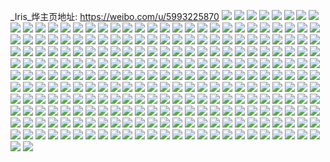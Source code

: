 _Iris_烨主页地址: https://weibo.com/u/5993225870 
![](https://wx4.sinaimg.cn/mw2000/006xAXPoly1h9hita99f7j30sg1kwttk.jpg) 
![](https://wx4.sinaimg.cn/mw2000/006xAXPoly1h9hitbaa1aj30sg1kwb0h.jpg) 
![](https://wx4.sinaimg.cn/mw2000/006xAXPoly1h9hitdhrhij335s35sx6q.jpg) 
![](https://wx4.sinaimg.cn/mw2000/006xAXPoly1h97vsnbe20j31r02c0b29.jpg) 
![](https://wx4.sinaimg.cn/mw2000/006xAXPoly1h97vsopd3nj32c0340x6p.jpg) 
![](https://wx4.sinaimg.cn/mw2000/006xAXPoly1h7q2o2ug2rj30pb0pbju4.jpg) 
![](https://wx4.sinaimg.cn/mw2000/006xAXPoly1h7q2nv9i9bj31tk19k1ap.jpg) 
![](https://wx4.sinaimg.cn/mw2000/006xAXPoly1h7dbuz71srj313u0tuwho.jpg) 
![](https://wx4.sinaimg.cn/mw2000/006xAXPoly1h5ls4442iqj31sc1scx6p.jpg) 
![](https://wx4.sinaimg.cn/mw2000/006xAXPoly1h5ls45hjanj30wg1ei46b.jpg) 
![](https://wx4.sinaimg.cn/mw2000/006xAXPoly1h5ls4cic44j32c02c07wh.jpg) 
![](https://wx4.sinaimg.cn/mw2000/006xAXPoly1h5ls71w7clj30gm0t9ae7.jpg) 
![](https://wx4.sinaimg.cn/mw2000/006xAXPoly1h5c08wyhv4j31o02yo4qp.jpg) 
![](https://wx4.sinaimg.cn/mw2000/006xAXPoly1h5c090c4rej31mr27ynpd.jpg) 
![](https://wx4.sinaimg.cn/mw2000/006xAXPoly1h5c0bcl7puj31r0340x6q.jpg) 
![](https://wx4.sinaimg.cn/mw2000/006xAXPoly1h5c08z0r53j32c02c0hdu.jpg) 
![](https://wx4.sinaimg.cn/mw2000/006xAXPoly1h4kplvn26pj30zg1ba1db.jpg) 
![](https://wx4.sinaimg.cn/mw2000/006xAXPoly1h4kplwh0pmj30zg1baata.jpg) 
![](https://wx4.sinaimg.cn/mw2000/006xAXPoly1h4kplxbx4tj30zg1bati9.jpg) 
![](https://wx4.sinaimg.cn/mw2000/006xAXPoly1h4kply6475j30zg1ba12n.jpg) 
![](https://wx4.sinaimg.cn/mw2000/006xAXPoly1h28cmk5h24j31sc2ds1ky.jpg) 
![](https://wx4.sinaimg.cn/mw2000/006xAXPoly1h28cmmru8fj31sc2dsx6p.jpg) 
![](https://wx4.sinaimg.cn/mw2000/006xAXPoly1h28cw4t6b2j33402c0npg.jpg) 
![](https://wx4.sinaimg.cn/mw2000/006xAXPoly1h09uo81cqhj32c02c04qq.jpg) 
![](https://wx4.sinaimg.cn/mw2000/006xAXPoly1h09uo600lpj33402c0npd.jpg) 
![](https://wx4.sinaimg.cn/mw2000/006xAXPoly1gzq51ewlaxj31yc0wikjm.jpg) 
![](https://wx4.sinaimg.cn/mw2000/006xAXPoly1gzl02tidv7j31yc0wi7wh.jpg) 
![](https://wx4.sinaimg.cn/mw2000/006xAXPoly1gzl02qfqiwj32862c0e82.jpg) 
![](https://wx4.sinaimg.cn/mw2000/006xAXPoly1gzl0gsew7nj31o0280hdt.jpg) 
![](https://wx4.sinaimg.cn/mw2000/006xAXPoly1gzl09iwth0j30wi1ycqnv.jpg) 
![](https://wx4.sinaimg.cn/mw2000/006xAXPoly1gzl097gz0uj30wi18ednq.jpg) 
![](https://wx4.sinaimg.cn/mw2000/006xAXPoly1gzl0hrgsqdj32c0340kjn.jpg) 
![](https://wx4.sinaimg.cn/mw2000/006xAXPoly1gybcm4kb4gj32c0340kjp.jpg) 
![](https://wx4.sinaimg.cn/mw2000/006xAXPoly1gybcm6viw3j30sg2687wh.jpg) 
![](https://wx4.sinaimg.cn/mw2000/006xAXPoly1gybcm64oenj31sc2dsnpe.jpg) 
![](https://wx4.sinaimg.cn/mw2000/006xAXPoly1gybcmbfv6jj30u00u040y.jpg) 
![](https://wx4.sinaimg.cn/mw2000/006xAXPoly1gxtjsp2jn9j30zg0zgdnt.jpg) 
![](https://wx4.sinaimg.cn/mw2000/006xAXPoly1gxtjskwgw8j31sc2dsqv7.jpg) 
![](https://wx4.sinaimg.cn/mw2000/006xAXPoly1gxtjsciynvj31sc2ds7wj.jpg) 
![](https://wx4.sinaimg.cn/mw2000/006xAXPoly1gxtjs4f4c9j31sc2dshdv.jpg) 
![](https://wx4.sinaimg.cn/mw2000/006xAXPoly1gxgqempy2tj30wi1ycqmn.jpg) 
![](https://wx4.sinaimg.cn/mw2000/006xAXPoly1gxa5mwnjaaj30uz159wld.jpg) 
![](https://wx4.sinaimg.cn/mw2000/006xAXPoly1gxa5n4jgzaj3270270npd.jpg) 
![](https://wx4.sinaimg.cn/mw2000/006xAXPoly1gxa5n1totej33402c0u0x.jpg) 
![](https://wx4.sinaimg.cn/mw2000/006xAXPoly1gxa5n01l98j32c0340hdv.jpg) 
![](https://wx4.sinaimg.cn/mw2000/006xAXPoly1gxa5n39jkmj32c02c0npd.jpg) 
![](https://wx4.sinaimg.cn/mw2000/006xAXPoly1gxa5mw70s1j32c0340hdv.jpg) 
![](https://wx4.sinaimg.cn/mw2000/006xAXPoly1gxa5n6dq7cj33402c0qv6.jpg) 
![](https://wx4.sinaimg.cn/mw2000/006xAXPoly1gxa5n81eiwj32yb27qb2a.jpg) 
![](https://wx4.sinaimg.cn/mw2000/006xAXPoly1gxa5nal6obj30mi0l2444.jpg) 
![](https://wx4.sinaimg.cn/mw2000/006xAXPoly1gx34dperrkj31400u0wnm.jpg) 
![](https://wx4.sinaimg.cn/mw2000/006xAXPoly1gx34cfkrpjj30u0140aie.jpg) 
![](https://wx4.sinaimg.cn/mw2000/006xAXPoly1gx34dmujxbj31400u0x1r.jpg) 
![](https://wx4.sinaimg.cn/mw2000/006xAXPoly1gx34dr1z9ej30u00u044x.jpg) 
![](https://wx4.sinaimg.cn/mw2000/006xAXPoly1gx34do23r7j31400u0go7.jpg) 
![](https://wx4.sinaimg.cn/mw2000/006xAXPoly1gx34dq90y5j31400u044p.jpg) 
![](https://wx4.sinaimg.cn/mw2000/006xAXPoly1gwobeu7vozj32c03404qq.jpg) 
![](https://wx4.sinaimg.cn/mw2000/006xAXPoly1gwobf03w6cj32c0340b2b.jpg) 
![](https://wx4.sinaimg.cn/mw2000/006xAXPoly1gwobey6qdsj31p32nlhdt.jpg) 
![](https://wx4.sinaimg.cn/mw2000/006xAXPoly1gwobi9g5i3j33402c07wi.jpg) 
![](https://wx4.sinaimg.cn/mw2000/006xAXPoly1gwobew6rexj33402c0u0y.jpg) 
![](https://wx4.sinaimg.cn/mw2000/006xAXPoly1gwobibu0gjj32c0340b2a.jpg) 
![](https://wx4.sinaimg.cn/mw2000/006xAXPoly1gvzy8jqmofj30wi1yc17r.jpg) 
![](https://wx4.sinaimg.cn/mw2000/006xAXPoly1gvysyip2krj32c03407wk.jpg) 
![](https://wx4.sinaimg.cn/mw2000/006xAXPoly1gvyszwse7yj30wi1ych6d.jpg) 
![](https://wx4.sinaimg.cn/mw2000/006xAXPoly1gvyszao3h4j32c0340e83.jpg) 
![](https://wx4.sinaimg.cn/mw2000/006xAXPoly1gvysxp7na9j30wi1ychdt.jpg) 
![](https://wx4.sinaimg.cn/mw2000/006xAXPoly1gvyszyrgkhj30u00u0aed.jpg) 
![](https://wx4.sinaimg.cn/mw2000/006xAXPoly1gvyt0e5kmoj31w01w0u0x.jpg) 
![](https://wx4.sinaimg.cn/mw2000/006xAXPogy1gvpkkgzhclj60wi0win5q02.jpg) 
![](https://wx4.sinaimg.cn/mw2000/006xAXPogy1gvpkl2v9yfj63402c0hdv02.jpg) 
![](https://wx4.sinaimg.cn/mw2000/006xAXPogy1gvpkl7yrlij62c0340b2a02.jpg) 
![](https://wx4.sinaimg.cn/mw2000/006xAXPogy1gvpkl8tcifj60ku0rstc702.jpg) 
![](https://wx4.sinaimg.cn/mw2000/006xAXPogy1gvpklbcjcjj63402c04qp02.jpg) 
![](https://wx4.sinaimg.cn/mw2000/006xAXPogy1gvpklhjsyqj62c02c04qq02.jpg) 
![](https://wx4.sinaimg.cn/mw2000/006xAXPogy1gvpklqy62bj62c0340npe02.jpg) 
![](https://wx4.sinaimg.cn/mw2000/006xAXPogy1gvpklwh468j63402c0qv602.jpg) 
![](https://wx4.sinaimg.cn/mw2000/006xAXPogy1gvpkm23f3qj63402c07wi02.jpg) 
![](https://wx4.sinaimg.cn/mw2000/006xAXPoly1gvilow3udcj62c02c07wi02.jpg) 
![](https://wx4.sinaimg.cn/mw2000/006xAXPoly1gvilp0sggxj62c0340npe02.jpg) 
![](https://wx4.sinaimg.cn/mw2000/006xAXPoly1gvilorzxi3j62c0340b2b02.jpg) 
![](https://wx4.sinaimg.cn/mw2000/006xAXPoly1gviltcrj3dj62c0340hdu02.jpg) 
![](https://wx4.sinaimg.cn/mw2000/006xAXPoly1gviltuksp2j63402c0b2b02.jpg) 
![](https://wx4.sinaimg.cn/mw2000/006xAXPoly1gvilqea84yj63402c0hdv02.jpg) 
![](https://wx4.sinaimg.cn/mw2000/006xAXPoly1gvhk27jrvoj62c0340x6q02.jpg) 
![](https://wx4.sinaimg.cn/mw2000/006xAXPoly1gvhk0t6equj32c03401ky.jpg) 
![](https://wx4.sinaimg.cn/mw2000/006xAXPoly1gvhk0lbk7aj61sc2dsnpd02.jpg) 
![](https://wx4.sinaimg.cn/mw2000/006xAXPoly1gvhk0uyjutj63402c04qp02.jpg) 
![](https://wx4.sinaimg.cn/mw2000/006xAXPoly1gvhk0zjll9j61kz1z8npd02.jpg) 
![](https://wx4.sinaimg.cn/mw2000/006xAXPoly1gvhk3fq5udj63402c0x6r02.jpg) 
![](https://wx4.sinaimg.cn/mw2000/006xAXPoly1gvhk217qu5j63402c07wi02.jpg) 
![](https://wx4.sinaimg.cn/mw2000/006xAXPoly1gvhk1dluagj63402c04qr02.jpg) 
![](https://wx4.sinaimg.cn/mw2000/006xAXPoly1gvhk0ohvojj61mr2541ky02.jpg) 
![](https://wx4.sinaimg.cn/mw2000/006xAXPoly1gvhk2d0egfj63402c0x6q02.jpg) 
![](https://wx4.sinaimg.cn/mw2000/006xAXPoly1gvhk2g0k08j63402c0u0x02.jpg) 
![](https://wx4.sinaimg.cn/mw2000/006xAXPoly1gvhk2e7p3mj62ds1sctti02.jpg) 
![](https://wx4.sinaimg.cn/mw2000/006xAXPoly1gv2fl0oq6jj60wicdrnph02.jpg) 
![](https://wx4.sinaimg.cn/mw2000/006xAXPoly1gv18ze6y06j62c0340u0x02.jpg) 
![](https://wx4.sinaimg.cn/mw2000/006xAXPoly1gv18zj1va0j32c0340u0y.jpg) 
![](https://wx4.sinaimg.cn/mw2000/006xAXPoly1guzz3imgwsj62b32b37wm02.jpg) 
![](https://wx4.sinaimg.cn/mw2000/006xAXPoly1guzz3no1ymj62c03404qr02.jpg) 
![](https://wx4.sinaimg.cn/mw2000/006xAXPoly1guzz3llq48j62c0340kjm02.jpg) 
![](https://wx4.sinaimg.cn/mw2000/006xAXPoly1guzz3qn0fhj61sc2dskjm02.jpg) 
![](https://wx4.sinaimg.cn/mw2000/006xAXPoly1guzz3syd4wj63402c0e8202.jpg) 
![](https://wx4.sinaimg.cn/mw2000/006xAXPoly1guzz3o8za9j60to0zmqbz02.jpg) 
![](https://wx4.sinaimg.cn/mw2000/006xAXPogy1guuv6yz1ocj62c03401l002.jpg) 
![](https://wx4.sinaimg.cn/mw2000/006xAXPogy1guuv7xi9p1j62c0340kjq02.jpg) 
![](https://wx4.sinaimg.cn/mw2000/006xAXPogy1guuv7yrayhj60wh0ja41c02.jpg) 
![](https://wx4.sinaimg.cn/mw2000/006xAXPogy1guuv8r7rlqj63402c0x6p02.jpg) 
![](https://wx4.sinaimg.cn/mw2000/006xAXPogy1guuv8mim4zj62c0340b2b02.jpg) 
![](https://wx4.sinaimg.cn/mw2000/006xAXPogy1guuv93yiy1j63402c07wj02.jpg) 
![](https://wx4.sinaimg.cn/mw2000/006xAXPogy1guuv702plxj60wi0wi47b02.jpg) 
![](https://wx4.sinaimg.cn/mw2000/006xAXPogy1guuv81pdo3j62c0340hdt02.jpg) 
![](https://wx4.sinaimg.cn/mw2000/006xAXPogy1guuv71h8blj60wi0wi7db02.jpg) 
![](https://wx4.sinaimg.cn/mw2000/006xAXPoly1gu4joiy0zij325s1fu1kx.jpg) 
![](https://wx4.sinaimg.cn/mw2000/006xAXPoly1gtmbrz3bjoj30vu10jh3l.jpg) 
![](https://wx4.sinaimg.cn/mw2000/006xAXPoly1gtmbs1fyspj30rk0tkdlg.jpg) 
![](https://wx4.sinaimg.cn/mw2000/006xAXPoly1gtmbrzs72nj31o01wzkjl.jpg) 
![](https://wx4.sinaimg.cn/mw2000/006xAXPoly1gtmbs0bfk5j31nz1uie81.jpg) 
![](https://wx4.sinaimg.cn/mw2000/006xAXPoly1ghrlabefplj312w0qfn3p.jpg) 
![](https://wx4.sinaimg.cn/mw2000/006xAXPoly1gek4f3xd3sj30zk1bejxz.jpg) 
![](https://wx4.sinaimg.cn/mw2000/006xAXPoly1gek4ezhg2rj31be1be4hx.jpg) 
![](https://wx4.sinaimg.cn/mw2000/006xAXPoly1gek4f6yg93j317y1be1hp.jpg) 
![](https://wx4.sinaimg.cn/mw2000/006xAXPoly1gek4fcax3oj31be1be1kx.jpg) 
![](https://wx4.sinaimg.cn/mw2000/006xAXPoly1gek4fgt7koj312u1beqr3.jpg) 
![](https://wx4.sinaimg.cn/mw2000/006xAXPoly1gek4flgskdj31be1be1kx.jpg) 
![](https://wx4.sinaimg.cn/mw2000/006xAXPoly1gek4fq7bxfj31be1be1kx.jpg) 
![](https://wx4.sinaimg.cn/mw2000/006xAXPoly1gek4ftiy72j31be0zl7op.jpg) 
![](https://wx4.sinaimg.cn/mw2000/006xAXPoly1gek4g0utk4j31hs1hsnpd.jpg) 
![](https://wx4.sinaimg.cn/mw2000/006xAXPoly1geegt9bb35j31w01w01kz.jpg) 
![](https://wx4.sinaimg.cn/mw2000/006xAXPoly1geegsc8oetj31mp1mpu0x.jpg) 
![](https://wx4.sinaimg.cn/mw2000/006xAXPoly1geegrs9kwzj31w01w0u0y.jpg) 
![](https://wx4.sinaimg.cn/mw2000/006xAXPoly1gdcaxax5p0j316o1fmwnt.jpg) 
![](https://wx4.sinaimg.cn/mw2000/006xAXPoly1gcixzw0e5sj31qy1pi1j2.jpg) 
![](https://wx4.sinaimg.cn/mw2000/006xAXPoly1gcixzw852nj31w01w0npd.jpg) 
![](https://wx4.sinaimg.cn/mw2000/006xAXPoly1gbyhqfjmffj30yi0yi7hh.jpg) 
![](https://wx4.sinaimg.cn/mw2000/006xAXPoly1gbba9gozk9j31w01w07wh.jpg) 
![](https://wx4.sinaimg.cn/mw2000/006xAXPoly1gbba9hhzn5j31w01w0qv5.jpg) 
![](https://wx4.sinaimg.cn/mw2000/006xAXPoly1gbba9glokgj31w01w0x0p.jpg) 
![](https://wx4.sinaimg.cn/mw2000/006xAXPoly1gbba9fur1yj30bi0bnt9x.jpg) 
![](https://wx4.sinaimg.cn/mw2000/006xAXPoly1gb7z7hef4qj31w01w0npd.jpg) 
![](https://wx4.sinaimg.cn/mw2000/006xAXPoly1gb7z7drvnxj30uf0lhgre.jpg) 
![](https://wx4.sinaimg.cn/mw2000/006xAXPoly1gb7z7jqrulj31w01w0kjl.jpg) 
![](https://wx4.sinaimg.cn/mw2000/006xAXPoly1gb7z7fslkbj31w01w0e81.jpg) 
![](https://wx4.sinaimg.cn/mw2000/006xAXPoly1g9h79va15jj30yi1pctld.jpg) 
![](https://wx4.sinaimg.cn/mw2000/006xAXPoly1g9h79w707aj31w01w0npd.jpg) 
![](https://wx4.sinaimg.cn/mw2000/006xAXPoly1g9h79va1xaj30qo0qon3r.jpg) 
![](https://wx4.sinaimg.cn/mw2000/006xAXPoly1g9h79vdumaj30k00j3mz2.jpg) 
![](https://wx4.sinaimg.cn/mw2000/006xAXPoly1g83l9kcjorj30yi0yi420.jpg) 
![](https://wx4.sinaimg.cn/mw2000/006xAXPoly1g83l9knjktj30yi0yi7aa.jpg) 
![](https://wx4.sinaimg.cn/mw2000/006xAXPoly1g7osxek3nhj31w01w0b29.jpg) 
![](https://wx4.sinaimg.cn/mw2000/006xAXPoly1g7osxenetuj30u01o0qhx.jpg) 
![](https://wx4.sinaimg.cn/mw2000/006xAXPoly1g7osx988rzj30yi1a0dq6.jpg) 
![](https://wx4.sinaimg.cn/mw2000/006xAXPoly1g7mjv70k11j31w01w0b29.jpg) 
![](https://wx4.sinaimg.cn/mw2000/006xAXPoly1g7mjv7oi0hj31w01w04qp.jpg) 
![](https://wx4.sinaimg.cn/mw2000/006xAXPoly1g7mjv79l8oj31w01w0b29.jpg) 
![](https://wx4.sinaimg.cn/mw2000/006xAXPoly1g7mjv7vyw2j31w01w0x6p.jpg) 
![](https://wx4.sinaimg.cn/mw2000/006xAXPoly1g7mjvaiichj32io1w0b2a.jpg) 
![](https://wx4.sinaimg.cn/mw2000/006xAXPoly1g7mjv7jf6cj31w01w0b29.jpg) 
![](https://wx4.sinaimg.cn/mw2000/006xAXPoly1g6zf8w5c3qj30u00tv113.jpg) 
![](https://wx4.sinaimg.cn/mw2000/006xAXPoly1g6zf8y4op2j31w013pqpf.jpg) 
![](https://wx4.sinaimg.cn/mw2000/006xAXPoly1g6zf8vj121j30u00tvjxf.jpg) 
![](https://wx4.sinaimg.cn/mw2000/006xAXPoly1g6y8kfsnklj31e01e01ky.jpg) 
![](https://wx4.sinaimg.cn/mw2000/006xAXPoly1g6y8kdqlhpj31w01w0qv5.jpg) 
![](https://wx4.sinaimg.cn/mw2000/006xAXPoly1g6y8kfkcgdj31e01e04qp.jpg) 
![](https://wx4.sinaimg.cn/mw2000/006xAXPoly1g6j0dad1vyj31w02iokjl.jpg) 
![](https://wx4.sinaimg.cn/mw2000/006xAXPoly1g6j0dagwg7j32io1w0e81.jpg) 
![](https://wx4.sinaimg.cn/mw2000/006xAXPoly1g6j0daxylzj31w02ioe83.jpg) 
![](https://wx4.sinaimg.cn/mw2000/006xAXPoly1g6j0dail9bj32io1w0x6q.jpg) 
![](https://wx4.sinaimg.cn/mw2000/006xAXPoly1g6i2k8lr6vj31ol1ol4qp.jpg) 
![](https://wx4.sinaimg.cn/mw2000/006xAXPoly1g6i2k4xnsyj315t15ttkk.jpg) 
![](https://wx4.sinaimg.cn/mw2000/006xAXPoly1g6i2k4xom0j30j60i0whc.jpg) 
![](https://wx4.sinaimg.cn/mw2000/006xAXPoly1g6i2k4jsevj30j60icwgh.jpg) 
![](https://wx4.sinaimg.cn/mw2000/006xAXPoly1g6cbmwktd6j31w01w0b29.jpg) 
![](https://wx4.sinaimg.cn/mw2000/006xAXPoly1g6cbp11e7jj3aio2a4npl.jpg) 
![](https://wx4.sinaimg.cn/mw2000/006xAXPoly1g6cbn8rjzbj31w01w0qv5.jpg) 
![](https://wx4.sinaimg.cn/mw2000/006xAXPoly1g6cbmjz7swj31w01w0b29.jpg) 
![](https://wx4.sinaimg.cn/mw2000/006xAXPoly1g6cbmd7c5wj31401hc15c.jpg) 
![](https://wx4.sinaimg.cn/mw2000/006xAXPoly1g6cbnroi7zj325s25s4qp.jpg) 
![](https://wx4.sinaimg.cn/mw2000/006xAXPoly1g6cbp9wy18j31w01w0hdt.jpg) 
![](https://wx4.sinaimg.cn/mw2000/006xAXPoly1g6cbno32umj30yb1nw0yn.jpg) 
![](https://wx4.sinaimg.cn/mw2000/006xAXPoly1g6cbntsapxj31w02iou0z.jpg) 
![](https://wx4.sinaimg.cn/mw2000/006xAXPoly1g69ttxaatvj31w01w0hdt.jpg) 
![](https://wx4.sinaimg.cn/mw2000/006xAXPoly1g69ttw7bl3j32io1w0u0x.jpg) 
![](https://wx4.sinaimg.cn/mw2000/006xAXPoly1g69ttwzgfkj31w01w0b2a.jpg) 
![](https://wx4.sinaimg.cn/mw2000/006xAXPoly1g69ttwxjtfj31w01w0x6p.jpg) 
![](https://wx4.sinaimg.cn/mw2000/006xAXPoly1g69ttw6qrkj31hc1hc16c.jpg) 
![](https://wx4.sinaimg.cn/mw2000/006xAXPoly1g69ttwil4qj32io1w0qv5.jpg) 
![](https://wx4.sinaimg.cn/mw2000/006xAXPoly1g69ttwxxpuj31w01w0kjl.jpg) 
![](https://wx4.sinaimg.cn/mw2000/006xAXPoly1g69ttx442mj32io1w0npd.jpg) 
![](https://wx4.sinaimg.cn/mw2000/006xAXPoly1g69ttxnn2zj32io1w0x6p.jpg) 
![](https://wx4.sinaimg.cn/mw2000/006xAXPoly1g688j4e6enj31w01jlh7v.jpg) 
![](https://wx4.sinaimg.cn/mw2000/006xAXPoly1g688j5qvtij31w01w04qp.jpg) 
![](https://wx4.sinaimg.cn/mw2000/006xAXPoly1g688j2igdgj31w01w07wh.jpg) 
![](https://wx4.sinaimg.cn/mw2000/006xAXPoly1g688j2t81oj31w01w0qu5.jpg) 
![](https://wx4.sinaimg.cn/mw2000/006xAXPoly1g688j1shhoj31w01w04qp.jpg) 
![](https://wx4.sinaimg.cn/mw2000/006xAXPoly1g688j8d87mj31w02io7wi.jpg) 
![](https://wx4.sinaimg.cn/mw2000/006xAXPoly1g688j4bitsj31w02iokjl.jpg) 
![](https://wx4.sinaimg.cn/mw2000/006xAXPoly1g67dar6tu6j31w01w0hdt.jpg) 
![](https://wx4.sinaimg.cn/mw2000/006xAXPoly1g67daohr57j31120rsdip.jpg) 
![](https://wx4.sinaimg.cn/mw2000/006xAXPoly1g67daqzn7xj31w01w07wh.jpg) 
![](https://wx4.sinaimg.cn/mw2000/006xAXPoly1g67daql98lj31w01w0b29.jpg) 
![](https://wx4.sinaimg.cn/mw2000/006xAXPoly1g3swelmz01j31w01w04qp.jpg) 
![](https://wx4.sinaimg.cn/mw2000/006xAXPoly1g3swekhr8oj31w01w0x6e.jpg) 
![](https://wx4.sinaimg.cn/mw2000/006xAXPoly1g3swekh94jj31w01w0e81.jpg) 
![](https://wx4.sinaimg.cn/mw2000/006xAXPoly1g3swemsb6yj31w02io7wi.jpg) 
![](https://wx4.sinaimg.cn/mw2000/006xAXPoly1g2i9lzqeeyj30u0140n75.jpg) 
![](https://wx4.sinaimg.cn/mw2000/006xAXPoly1g2i9lzm49hj30u01407cj.jpg) 
![](https://wx4.sinaimg.cn/mw2000/006xAXPoly1g2i9lzvpzvj30zk0qowmg.jpg) 
![](https://wx4.sinaimg.cn/mw2000/006xAXPoly1g2i9m0f89rj32io1w07wh.jpg) 
![](https://wx4.sinaimg.cn/mw2000/006xAXPoly1g2i9m0jes9j32io1w07wh.jpg) 
![](https://wx4.sinaimg.cn/mw2000/006xAXPoly1g2i9m0inofj32io1w0hdt.jpg) 
![](https://wx4.sinaimg.cn/mw2000/006xAXPoly1g08knx5ibbj30u00u01kx.jpg) 
![](https://wx4.sinaimg.cn/mw2000/006xAXPoly1fzxr82217tj31al0u07m9.jpg) 
![](https://wx4.sinaimg.cn/mw2000/006xAXPoly1fzxr8a9lzlj30u01297sq.jpg) 
![](https://wx4.sinaimg.cn/mw2000/006xAXPoly1fzxr8aohorj31290u01ho.jpg) 
![](https://wx4.sinaimg.cn/mw2000/006xAXPoly1fzxr8bwqlaj30u00u01kx.jpg) 
![](https://wx4.sinaimg.cn/mw2000/006xAXPoly1fzxr8fknr8j31400u0b29.jpg) 
![](https://wx4.sinaimg.cn/mw2000/006xAXPoly1fzxr8gdlu9j31400u0npd.jpg) 
![](https://wx4.sinaimg.cn/mw2000/006xAXPogy1fzut4t8v9vj30u00u0e81.jpg) 
![](https://wx4.sinaimg.cn/mw2000/006xAXPogy1fzut4tnk4kj31400u0u0x.jpg) 
![](https://wx4.sinaimg.cn/mw2000/006xAXPogy1fzut4u3b3lj30u00u0e81.jpg) 
![](https://wx4.sinaimg.cn/mw2000/006xAXPogy1fzut4tz6hjj30u01401kx.jpg) 
![](https://wx4.sinaimg.cn/mw2000/006xAXPogy1fzut4t5h7wj30u0140dxq.jpg) 
![](https://wx4.sinaimg.cn/mw2000/006xAXPogy1fzut4ugi7qj30u01407m8.jpg) 
![](https://wx4.sinaimg.cn/mw2000/006xAXPogy1fzut4tz9sij31400u0qv5.jpg) 
![](https://wx4.sinaimg.cn/mw2000/006xAXPogy1fzut4t3kpoj30qo0zkq95.jpg) 
![](https://wx4.sinaimg.cn/mw2000/006xAXPogy1fzut4ttcx9j30u00u0hdt.jpg) 
![](https://wx4.sinaimg.cn/mw2000/006xAXPogy1fzsl2vt4q6j30qo0zkgvk.jpg) 
![](https://wx4.sinaimg.cn/mw2000/006xAXPogy1fzsl2xqluuj30u00u0kjl.jpg) 
![](https://wx4.sinaimg.cn/mw2000/006xAXPogy1fzsl2x5r2qj30u00u04qp.jpg) 
![](https://wx4.sinaimg.cn/mw2000/006xAXPogy1fzsl2yqp73j30u00u01kx.jpg) 
![](https://wx4.sinaimg.cn/mw2000/006xAXPogy1fzsl2y07k1j311a0u01ev.jpg) 
![](https://wx4.sinaimg.cn/mw2000/006xAXPogy1fzsl2z4jb6j30u00u01kx.jpg) 
![](https://wx4.sinaimg.cn/mw2000/006xAXPogy1fzsl2z9h58j30u00u0kjl.jpg) 
![](https://wx4.sinaimg.cn/mw2000/006xAXPogy1fzsl308y8zj30u00u0nh9.jpg) 
![](https://wx4.sinaimg.cn/mw2000/006xAXPogy1fzsl30h7bej30u00u07wh.jpg) 
![](https://wx4.sinaimg.cn/mw2000/006xAXPoly1fvxhgissz2j30zk0zkah2.jpg) 
![](https://wx4.sinaimg.cn/mw2000/006xAXPoly1fvxhgim9n4j30zk0zk0xc.jpg) 
![](https://wx4.sinaimg.cn/mw2000/006xAXPoly1fvxhgiqh1pj30zk0zk7cq.jpg) 
![](https://wx4.sinaimg.cn/mw2000/006xAXPoly1fvxhgis7m4j30zk0zkgu9.jpg) 
![](https://wx4.sinaimg.cn/mw2000/006xAXPoly1fvxhgiiv0fj30wb0wb0yy.jpg) 
![](https://wx4.sinaimg.cn/mw2000/006xAXPoly1fvxhgiy9yej30zk0zkn8s.jpg) 
![](https://wx4.sinaimg.cn/mw2000/006xAXPoly1fvvcubor8aj30yi0yin5j.jpg) 
![](https://wx4.sinaimg.cn/mw2000/006xAXPoly1fvvcuc9fegj31kw1kw1kx.jpg) 
![](https://wx4.sinaimg.cn/mw2000/006xAXPoly1fvvcucuq87j31kw1kwhdt.jpg) 
![](https://wx4.sinaimg.cn/mw2000/006xAXPoly1fvvcudart7j31kw1kwe81.jpg) 
![](https://wx4.sinaimg.cn/mw2000/006xAXPoly1fvu7da9o0sj30k00zk773.jpg) 
![](https://wx4.sinaimg.cn/mw2000/006xAXPoly1fu8h9tgij6j30qo0ucn2q.jpg) 
![](https://wx4.sinaimg.cn/mw2000/006xAXPoly1fu8h9tn8uej31kw16ok04.jpg) 
![](https://wx4.sinaimg.cn/mw2000/006xAXPoly1fu8h9twmorj30qo0uen2m.jpg) 
![](https://wx4.sinaimg.cn/mw2000/006xAXPoly1fu8h9udnasj31kw23vnpd.jpg) 
![](https://wx4.sinaimg.cn/mw2000/006xAXPoly1fu8h9w92h2j31kw1kwe81.jpg) 
![](https://wx4.sinaimg.cn/mw2000/006xAXPoly1fu8h9uxl1ij31kw23vkjl.jpg) 
![](https://wx4.sinaimg.cn/mw2000/006xAXPoly1fu8h9vklh1j31kw16ou0x.jpg) 
![](https://wx4.sinaimg.cn/mw2000/006xAXPoly1fu8h9wxiu6j31kw1kwqv5.jpg) 
![](https://wx4.sinaimg.cn/mw2000/006xAXPoly1fu8ha02zmmj31kw0dwb2k.jpg) 
![](https://wx4.sinaimg.cn/mw2000/006xAXPoly1fu6v1nuxuij311h1e5x6p.jpg) 
![](https://wx4.sinaimg.cn/mw2000/006xAXPoly1fpvyd5p8wgj30qo0qotec.jpg) 
![](https://wx4.sinaimg.cn/mw2000/006xAXPoly1fpvyd6if7ej30qo0qodo4.jpg) 
